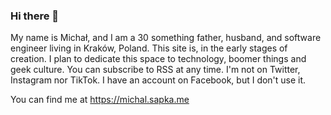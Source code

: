 ### Hi there 👋

My name is Michał, and I am a 30 something father, husband, and software engineer living in Kraków, Poland. This site is, in the early stages of creation. I plan to dedicate this space to technology, boomer things and geek culture. You can subscribe to RSS at any time. I'm not on Twitter, Instagram nor TikTok. I have an account on Facebook, but I don't use it. 

You can find me at https://michal.sapka.me
